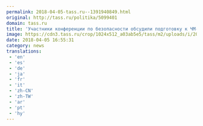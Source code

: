 ```yaml
---
permalink: 2018-04-05-tass.ru--1391940849.html
original: http://tass.ru/politika/5099401
domain: tass.ru
title: 'Участники конференции по безопасности обсудили подготовку к ЧМ-2018 и отношения РФ и США'
image: https://cdn3.tass.ru/crop/1024x512_a03ab5e5/tass/m2/uploads/i/20180405/4677526.jpg
date: 2018-04-05 16:55:31
category: news
translations: 
 - 'en'
 - 'es'
 - 'de'
 - 'ja'
 - 'fr'
 - 'it'
 - 'zh-CN'
 - 'zh-TW'
 - 'ar'
 - 'pt'
 - 'hy'
---
```


